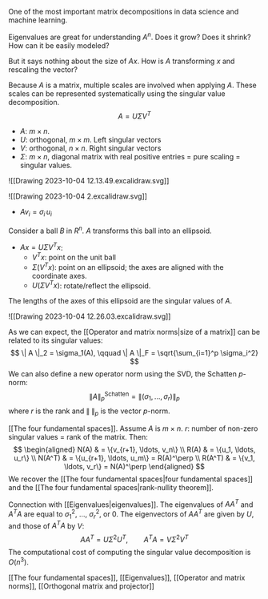One of the most important matrix decompositions in data science and machine learning.

Eigenvalues are great for understanding $A^n$. Does it grow? Does it shrink? How can it be easily modeled?

But it says nothing about the size of $Ax$. How is $A$ transforming $x$ and rescaling the vector?

Because $A$ is a matrix, multiple scales are involved when applying $A$. These scales can be represented systematically using the singular value decomposition.
$$
A = U \Sigma V^T
$$
- $A$: $m \times n$.
- $U$: orthogonal, $m \times m$. Left singular vectors
- $V$: orthogonal, $n \times n$. Right singular vectors
- $\Sigma$: $m \times n$, diagonal matrix with real positive entries = pure scaling = singular values.

![[Drawing 2023-10-04 12.13.49.excalidraw.svg]]

![[Drawing 2023-10-04 2.excalidraw.svg]]

- $A v_i = \sigma_i \, u_i$

Consider a ball $B$ in $R^n$. $A$ transforms this ball into an ellipsoid.

- $Ax = U \Sigma V^Tx$:
	- $V^T x$: point on the unit ball
	- $\Sigma (V^T x)$: point on an ellipsoid; the axes are aligned with the coordinate axes.
	- $U(\Sigma V^T x)$: rotate/reflect the ellipsoid.

The lengths of the axes of this ellipsoid are the singular values of $A$.

![[Drawing 2023-10-04 12.26.03.excalidraw.svg]]

As we can expect, the [[Operator and matrix norms|size of a matrix]] can be related to its singular values:
$$
\| A \|_2 = \sigma_1(A), \qquad
\| A \|_F = \sqrt{\sum_{i=1}^p \sigma_i^2}
$$
We can also define a new operator norm using the SVD, the Schatten $p$-norm:
$$
\| A \|_p^\text{{Schatten}} = \| (\sigma_1, \dots, \sigma_r) \|_{p}
$$
where $r$ is the rank and $\| \; \|_{p}$ is the vector $p$-norm.

[[The four fundamental spaces]]. Assume $A$ is $m \times n$. $r$: number of non-zero singular values = rank of the matrix. Then:
$$
\begin{aligned}
N(A) & = \{v_{r+1}, \ldots, v_n\} \\
R(A) & = \{u_1, \ldots, u_r\} \\
N(A^T) & = \{u_{r+1}, \ldots, u_m\} = R(A)^\perp \\
R(A^T) & = \{v_1, \ldots, v_r\} = N(A)^\perp
\end{aligned}
$$
We recover the [[The four fundamental spaces|four fundamental spaces]] and the [[The four fundamental spaces|rank-nullity theorem]].

Connection with [[Eigenvalues|eigenvalues]]. The eigenvalues of $AA^T$ and $A^T A$ are equal to $\sigma_1^2,$ ..., $\sigma_r^2,$ or 0. The eigenvectors of $AA^T$ are given by $U$, and those of $A^T A$ by $V$:
$$
AA^T = U \Sigma^2 U^T, \qquad
A^TA = V \Sigma^2 V^T
$$
The computational cost of computing the singular value decomposition is $O(n^3)$.

[[The four fundamental spaces]], [[Eigenvalues]], [[Operator and matrix norms]], [[Orthogonal matrix and projector]]